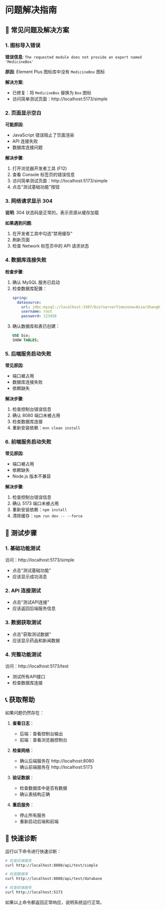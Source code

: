 # 问题解决指南

## 🚨 常见问题及解决方案

### 1. 图标导入错误
**错误信息**: `The requested module does not provide an export named 'MedicineBox'`

**原因**: Element Plus 图标库中没有 `MedicineBox` 图标

**解决方案**: 
- 已修复：将 `MedicineBox` 替换为 `Box` 图标
- 访问简单测试页面：http://localhost:5173/simple

### 2. 页面显示空白
**可能原因**:
- JavaScript 错误阻止了页面渲染
- API 连接失败
- 数据库连接问题

**解决步骤**:
1. 打开浏览器开发者工具 (F12)
2. 查看 Console 标签页的错误信息
3. 访问简单测试页面：http://localhost:5173/simple
4. 点击"测试基础功能"按钮

### 3. 网络请求显示 304
**说明**: 304 状态码是正常的，表示资源从缓存加载

**如果遇到问题**:
1. 在开发者工具中勾选"禁用缓存"
2. 刷新页面
3. 检查 Network 标签页中的 API 请求状态

### 4. 数据库连接失败
**检查步骤**:
1. 确认 MySQL 服务已启动
2. 检查数据库配置：
   ```yaml
   spring:
     datasource:
       url: jdbc:mysql://localhost:3307/bio?serverTimezone=Asia/Shanghai&useUnicode=true&characterEncoding=utf-8
       username: root
       password: 123456
   ```
3. 确认数据库和表已创建：
   ```sql
   USE bio;
   SHOW TABLES;
   ```

### 5. 后端服务启动失败
**常见原因**:
- 端口被占用
- 数据库连接失败
- 依赖缺失

**解决步骤**:
1. 检查控制台错误信息
2. 确认 8080 端口未被占用
3. 检查数据库连接
4. 重新安装依赖：`mvn clean install`

### 6. 前端服务启动失败
**常见原因**:
- 端口被占用
- 依赖缺失
- Node.js 版本不兼容

**解决步骤**:
1. 检查控制台错误信息
2. 确认 5173 端口未被占用
3. 重新安装依赖：`npm install`
4. 清除缓存：`npm run dev -- --force`

## 🔧 测试步骤

### 1. 基础功能测试
访问：http://localhost:5173/simple
- 点击"测试基础功能"
- 应该显示成功消息

### 2. API 连接测试
- 点击"测试API连接"
- 应该返回后端服务信息

### 3. 数据获取测试
- 点击"获取测试数据"
- 应该显示药品和新闻数据

### 4. 完整功能测试
访问：http://localhost:5173/test
- 测试所有API接口
- 检查数据库连接

## 📞 获取帮助

如果问题仍然存在：

1. **查看日志**：
   - 后端：查看控制台输出
   - 前端：查看浏览器控制台

2. **检查网络**：
   - 确认后端服务在 http://localhost:8080
   - 确认前端服务在 http://localhost:5173

3. **验证数据**：
   - 检查数据库中是否有数据
   - 确认表结构正确

4. **重启服务**：
   - 停止所有服务
   - 重新启动后端和前端

## 🎯 快速诊断

运行以下命令进行快速诊断：

```bash
# 检查后端服务
curl http://localhost:8080/api/test/simple

# 检查数据库
curl http://localhost:8080/api/test/database

# 检查前端服务
curl http://localhost:5173
```

如果以上命令都返回正常响应，说明系统运行正常。 